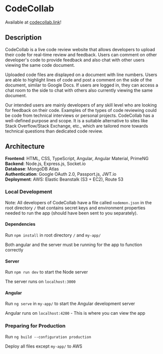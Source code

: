 # CodeCollab

Available at [codecollab.link](https://codecollab.link/)!

## Description
CodeCollab is a live code review website that allows developers to upload their code for real-time review and feedback. Users can comment on other developer's code to provide feedback and also chat with other users viewing the same code document. 

Uploaded code files are displayed on a document with line numbers. Users are able to highlight lines of code and post a comment on the side of the document, similar to Google Docs. If users are logged in, they can access a chat room to the side to chat with others also currently viewing the same document.

Our intended users are mainly developers of any skill level who are looking for feedback on their code. Examples of the types of code reviewing could be code from technical interviews or personal projects. CodeCollab has a well-defined purpose and scope. It is a suitable alternative to sites like Stack Overflow/Stack Exchange, etc., which are tailored more towards technical questions than dedicated code review.

## Architecture
**Frontend**: HTML, CSS, TypeScript, Angular, Angular Material, PrimeNG  
**Backend**: Node.js, Express.js, Socket.io  
**Database**: MongoDB Atlas  
**Authentication**: Google OAuth 2.0, Passport.js, JWT.io  
**Deployment**: AWS: Elastic Beanstalk (S3 + EC2), Route 53

### Local Development
Note: All developers of CodeCollab have a file called `nodemon.json` in the root directory `/` that contains secret keys and environment properties needed to run the app (should have been sent to you separately).

#### Dependencies

Run `npm install` in root directory `/` and `my-app/`

Both angular and the server must be running for the app to function correctly
#### Server

Run `npm run dev` to start the Node server

The server runs on `localhost:3000`

#### Angular

Run `ng serve` in `my-app/` to start the Angular development server

Angular runs on `localhost:4200` - This is where you can view the app


### Preparing for Production
Run `ng build --configuration production`

Deploy all files except `my-app/` to AWS